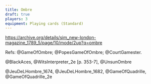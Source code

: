 ```yaml
---
title: Ombre
draft: true
players: 3
equipment: Playing cards (Standard)
---
```


https://archive.org/details/sim_new-london-magazine_1789_5/page/10/mode/2up?q=ombre

Refs: @GameOfOmbre; @PopesGameOfOmbre; @CourtGamester.


@BlackAces, @WitsInterpreter_2e [p. 353-7], @UnsunOmbre

@JeuDeLHombre_1674, @JeuDeLHombre_1682, @GameOfQuadrille, @GameOfQuadrille_2e
